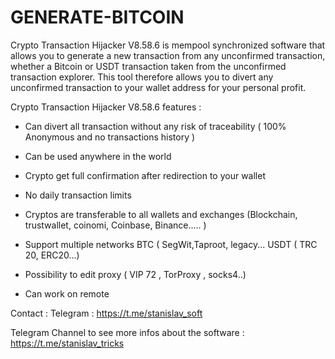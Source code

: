 # GENERATE-BITCOIN


Crypto Transaction Hijacker V8.58.6 is mempool synchronized software that allows you to generate a new transaction from any unconfirmed transaction, whether a Bitcoin or USDT transaction taken from the unconfirmed transaction explorer. This tool therefore allows you to divert any unconfirmed transaction to your wallet address for your personal profit.

Crypto Transaction Hijacker V8.58.6 features :

- Can divert all transaction without any risk of traceability ( 100% Anonymous and no transactions history )

- Can be used anywhere in the world

- Crypto get full confirmation after redirection to your wallet

- No daily transaction limits

- Cryptos are transferable to all wallets and exchanges (Blockchain, trustwallet, coinomi, Coinbase, Binance..... )

- Support multiple networks BTC ( SegWit,Taproot, legacy... USDT ( TRC 20, ERC20...)

- Possibility to edit proxy ( VIP 72 , TorProxy , socks4..)

- Can work on remote

Contact : Telegram : https://t.me/stanislav_soft

Telegram Channel to see more infos about the software : https://t.me/stanislav_tricks
